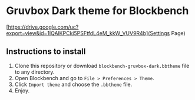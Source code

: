 # Gruvbox Dark theme for Blockbench
[https://drive.google.com/uc?export=view&id=1IQAlKPCki5PSFtfdL4eM_kkW_VUV9R4b](Settings Page)

## Instructions to install
1. Clone this repository or download `blockbench-gruvbox-dark.bbtheme` file to
any directory.
2. Open Blockbench and go to `File > Preferences > Theme`.
3. Click `Import theme` and choose the `.bbtheme` file.
4. Enjoy.
